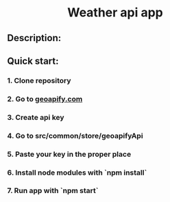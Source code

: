 <h1 align="center">Weather api app</h1>
<h2>Description:</h2>
<p></p>
<h2>Quick start:</h2>
<h3>1. Clone repository</h3>
<h3>2. Go to <a href="https://www.geoapify.com/">geoapify.com</a></h3>
<h3>3. Create api key</h3>
<h3>4. Go to src/common/store/geoapifyApi</h3>
<h3>5. Paste your key in the proper place</h3>
<h3>6. Install node modules with `npm install`</h3>
<h3>7. Run app with `npm start`</h3>
